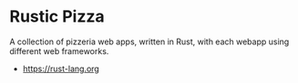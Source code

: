 # Rustic Pizza

A collection of pizzeria web apps,
written in Rust, with each webapp using different web frameworks.

* https://rust-lang.org
